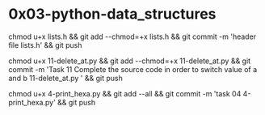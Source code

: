 # 0x03-python-data_structures

chmod u+x lists.h && git add --chmod=+x lists.h && git commit -m 'header file lists.h' && git push


chmod u+x 11-delete_at.py  && git add --chmod=+x 11-delete_at.py  && git commit -m 'Task 11  Complete the source code in order to switch value of a and b 11-delete_at.py ' && git push

chmod u+x 4-print_hexa.py && git add --all && git commit -m 'task 04 4-print_hexa.py' && git push
